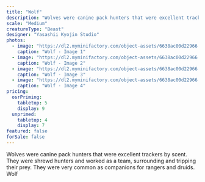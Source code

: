 ```yaml
---
title: "Wolf"
description: "Wolves were canine pack hunters that were excellent trackers by scent. They were shrewd hunters and worked as a team, surrounding and tripping their prey. They were very common as companions for rangers and druids. Wolf"
scale: "Medium"
creatureType: "Beast"
designer: "Yasashii Kyojin Studio"
photos:
  - image: "https://dl2.myminifactory.com/object-assets/6638ac00d22966.96002149/images/720X720-wolf-03-a.jpg"
    caption: "Wolf - Image 1"
  - image: "https://dl2.myminifactory.com/object-assets/6638ac00d22966.96002149/images/720X720-wolf-03-b.jpg"
    caption: "Wolf - Image 2"
  - image: "https://dl2.myminifactory.com/object-assets/6638ac00d22966.96002149/images/720X720-wolf-03-c.jpg"
    caption: "Wolf - Image 3"
  - image: "https://dl2.myminifactory.com/object-assets/6638ac00d22966.96002149/images/720X720-wolf-03-scale.jpg"
    caption: "Wolf - Image 4"
pricing:
  osrPriming:
    tabletop: 5
    display: 9
  unprimed:
    tabletop: 4
    display: 7
featured: false
forSale: false
---
```


Wolves were canine pack hunters that were excellent trackers by scent. They were shrewd hunters and worked as a team, surrounding and tripping their prey. They were very common as companions for rangers and druids. Wolf